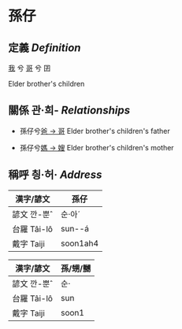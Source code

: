 # 孫仔
## 定義 _Definition_
[我](member1.md) 兮 [哥](member4.md) 兮 囝

Elder brother's children

## 關係 관·희- _Relationships_

- 孫仔兮[爸 → 哥](member4.md) Elder brother's children's father

- 孫仔兮[媽 → 嫂](member21.md) Elder brother's children's mother



## 稱呼 칑·허· _Address_

漢字/諺文 | 孫仔
--- | ---
諺文 깐-뿐ˆ | 순·아ˊ
台羅 Tâi-lô | sun--á
戴字 Taiji | soon1ah4


漢字/諺文 | 孫/甥/嬲
--- | ---
諺文 깐-뿐ˆ | 순·
台羅 Tâi-lô | sun
戴字 Taiji | soon1


